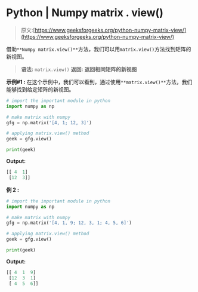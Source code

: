 # Python | Numpy matrix . view()

> 原文:[https://www.geeksforgeeks.org/python-numpy-matrix-view/](https://www.geeksforgeeks.org/python-numpy-matrix-view/)

借助`**Numpy matrix.view()**`方法，我们可以用`matrix.view()`方法找到矩阵的新视图。

> **语法:** `matrix.view()`
> **返回:** **返回相同矩阵的新视图**

**示例#1 :**
在这个示例中，我们可以看到，通过使用`**matrix.view()**`方法，我们能够找到给定矩阵的新视图。

```py
# import the important module in python
import numpy as np

# make matrix with numpy
gfg = np.matrix('[4, 1; 12, 3]')

# applying matrix.view() method
geek = gfg.view()

print(geek)
```

**Output:**

```py
[[ 4  1]
 [12  3]]

```

**例 2 :**

```py
# import the important module in python
import numpy as np

# make matrix with numpy
gfg = np.matrix('[4, 1, 9; 12, 3, 1; 4, 5, 6]')

# applying matrix.view() method
geek = gfg.view()

print(geek)
```

**Output:**

```py
[[ 4  1  9]
 [12  3  1]
 [ 4  5  6]]

```